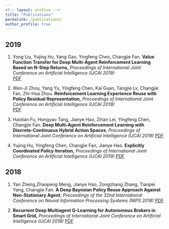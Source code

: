 ```yaml
---
<!-- layout: archive -->
title: "Publications"
permalink: /publications/
author_profile: true
---
```



## 2019
1. Yong Liu, Yujing Hu, Yang Gao, Yingfeng Chen, Changjie Fan. **Value Function Transfer for Deep Multi-Agent Reinforcement Learning Based on N-Step Returns,** _Proceedings of International Joint Conference on Artificial Intelligence (IJCAI 2019)_
<br />[PDF](http://academicpages.github.io/files/paper1.pdf)

2. Wen-Ji Zhou, Yang Yu, Yingfeng Chen, Kai Guan, Tangjie Lv, Changjie Fan, Zhi-Hua Zhou. **Reinforcement Learning Experience Reuse with Policy Residual Representation,** _Proceedings of International Joint Conference on Artificial Intelligence (IJCAI 2019)_
<br />[PDF](http://academicpages.github.io/files/paper1.pdf)

3. Haotian Fu, Hongyao Tang, Jianye Hao, Zihan Lei, Yingfeng Chen, Changjie Fan. **Deep Multi-Agent Reinforcement Learning with Discrete-Continuous Hybrid Action Spaces**, _Proceedings of International Joint Conference on Artificial Intelligence (IJCAI 2019)_
[PDF](http://academicpages.github.io/files/paper1.pdf)

4. Yujing Hu, Yingfeng Chen, Changjie Fan, Jianye Hao. **Explicitly Coordinated Policy Iteration,** _Proceedings of International Joint Conference on Artificial Intelligence (IJCAI 2019)_
[PDF](http://academicpages.github.io/files/paper1.pdf)


## 2018 
1. Yan Zheng,Zhaopeng Meng, Jianye Hao, Zongzhang Zhang, Tianpei Yang, Changjie Fan. **A Deep Bayesian Policy Reuse Approach Against Non-Stationary Agent**, _Proceedings of the 32nd International Conference on Neural Information Processing Systems (NIPS 2018)_
[PDF](http://academicpages.github.io/files/paper1.pdf) 

2. **Recurrent Deep Multiagent Q-Learning for Autonomous Brokers in Smart Grid,** _Proceedings of International Joint Conference on Artificial Intelligence (IJCAI 2018)_
[PDF](http://academicpages.github.io/files/paper1.pdf) 



<!-- {% if author.googlescholar %}
  You can also find my articles on <u><a href="{{author.googlescholar}}">my Google Scholar profile</a>.</u>
{% endif %}

{% include base_path %}

{% for post in site.publications reversed %}
  {% include archive-single.html %}
{% endfor %} -->
